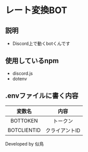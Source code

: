 # レート変換BOT
## 説明
- Discord上で動くbotくんです

## 使用しているnpm
- discord.js
- dotenv

## .envファイルに書く内容
|変数名|内容|
|:---:|:---:|
|BOTTOKEN|トークン|
|BOTCLIENTID|クライアントID|

Developed by 似鳥